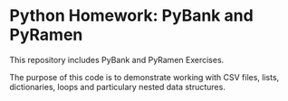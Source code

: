 # Python Homework: PyBank and PyRamen
This repository includes PyBank and PyRamen Exercises.

The purpose of this code is to demonstrate working with CSV files, lists, dictionaries, loops and particulary nested data structures. 
